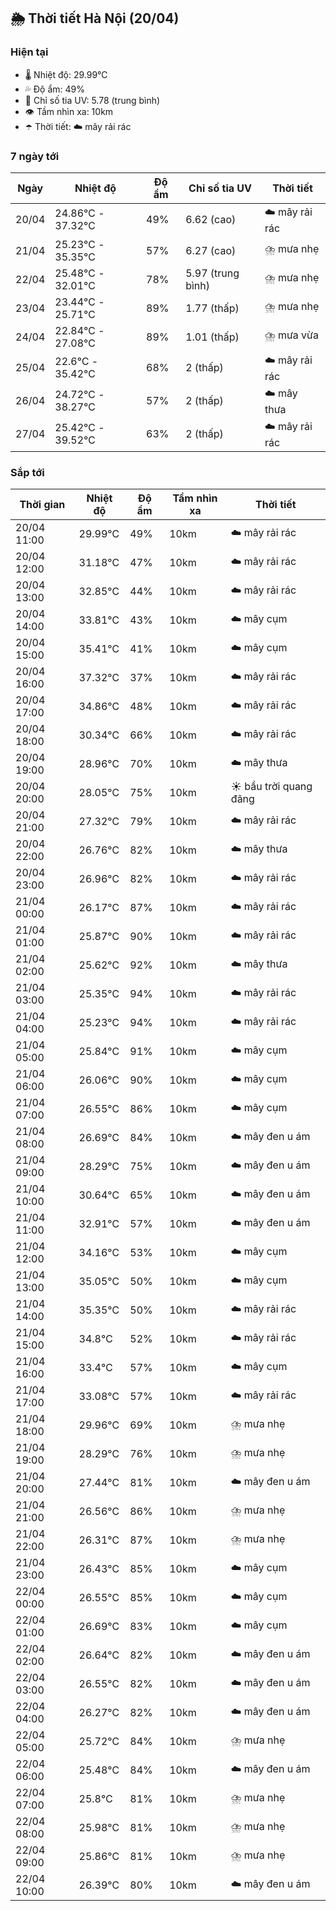## 🌦️ Thời tiết Hà Nội (20/04)

### Hiện tại

- 🌡️ Nhiệt độ: 29.99℃
- 💦 Độ ẩm: 49%
- 🌟 Chỉ số tia UV: 5.78 (trung bình)
- 👁️ Tầm nhìn xa: 10km
- ☂️ Thời tiết: ☁️ mây rải rác

### 7 ngày tới

| Ngày | Nhiệt độ | Độ ẩm | Chỉ số tia UV | Thời tiết |
| --- | --- | --- | --- | --- |
| 20/04 | 24.86℃ - 37.32℃ | 49% | 6.62 (cao) | ☁️ mây rải rác |
| 21/04 | 25.23℃ - 35.35℃ | 57% | 6.27 (cao) | ⛈️ mưa nhẹ |
| 22/04 | 25.48℃ - 32.01℃ | 78% | 5.97 (trung bình) | ⛈️ mưa nhẹ |
| 23/04 | 23.44℃ - 25.71℃ | 89% | 1.77 (thấp) | ⛈️ mưa nhẹ |
| 24/04 | 22.84℃ - 27.08℃ | 89% | 1.01 (thấp) | ⛈️ mưa vừa |
| 25/04 | 22.6℃ - 35.42℃ | 68% | 2 (thấp) | ☁️ mây rải rác |
| 26/04 | 24.72℃ - 38.27℃ | 57% | 2 (thấp) | ☁️ mây thưa |
| 27/04 | 25.42℃ - 39.52℃ | 63% | 2 (thấp) | ☁️ mây rải rác |

### Sắp tới

| Thời gian | Nhiệt độ | Độ ẩm | Tầm nhìn xa | Thời tiết |
| --- | --- | --- | --- | --- |
| 20/04 11:00 | 29.99℃ | 49% | 10km | ☁️ mây rải rác |
| 20/04 12:00 | 31.18℃ | 47% | 10km | ☁️ mây rải rác |
| 20/04 13:00 | 32.85℃ | 44% | 10km | ☁️ mây rải rác |
| 20/04 14:00 | 33.81℃ | 43% | 10km | ☁️ mây cụm |
| 20/04 15:00 | 35.41℃ | 41% | 10km | ☁️ mây cụm |
| 20/04 16:00 | 37.32℃ | 37% | 10km | ☁️ mây rải rác |
| 20/04 17:00 | 34.86℃ | 48% | 10km | ☁️ mây rải rác |
| 20/04 18:00 | 30.34℃ | 66% | 10km | ☁️ mây rải rác |
| 20/04 19:00 | 28.96℃ | 70% | 10km | ☁️ mây thưa |
| 20/04 20:00 | 28.05℃ | 75% | 10km | ☀️ bầu trời quang đãng |
| 20/04 21:00 | 27.32℃ | 79% | 10km | ☁️ mây rải rác |
| 20/04 22:00 | 26.76℃ | 82% | 10km | ☁️ mây thưa |
| 20/04 23:00 | 26.96℃ | 82% | 10km | ☁️ mây rải rác |
| 21/04 00:00 | 26.17℃ | 87% | 10km | ☁️ mây rải rác |
| 21/04 01:00 | 25.87℃ | 90% | 10km | ☁️ mây rải rác |
| 21/04 02:00 | 25.62℃ | 92% | 10km | ☁️ mây thưa |
| 21/04 03:00 | 25.35℃ | 94% | 10km | ☁️ mây rải rác |
| 21/04 04:00 | 25.23℃ | 94% | 10km | ☁️ mây rải rác |
| 21/04 05:00 | 25.84℃ | 91% | 10km | ☁️ mây cụm |
| 21/04 06:00 | 26.06℃ | 90% | 10km | ☁️ mây cụm |
| 21/04 07:00 | 26.55℃ | 86% | 10km | ☁️ mây cụm |
| 21/04 08:00 | 26.69℃ | 84% | 10km | ☁️ mây đen u ám |
| 21/04 09:00 | 28.29℃ | 75% | 10km | ☁️ mây đen u ám |
| 21/04 10:00 | 30.64℃ | 65% | 10km | ☁️ mây đen u ám |
| 21/04 11:00 | 32.91℃ | 57% | 10km | ☁️ mây đen u ám |
| 21/04 12:00 | 34.16℃ | 53% | 10km | ☁️ mây cụm |
| 21/04 13:00 | 35.05℃ | 50% | 10km | ☁️ mây cụm |
| 21/04 14:00 | 35.35℃ | 50% | 10km | ☁️ mây rải rác |
| 21/04 15:00 | 34.8℃ | 52% | 10km | ☁️ mây rải rác |
| 21/04 16:00 | 33.4℃ | 57% | 10km | ☁️ mây cụm |
| 21/04 17:00 | 33.08℃ | 57% | 10km | ☁️ mây rải rác |
| 21/04 18:00 | 29.96℃ | 69% | 10km | ⛈️ mưa nhẹ |
| 21/04 19:00 | 28.29℃ | 76% | 10km | ⛈️ mưa nhẹ |
| 21/04 20:00 | 27.44℃ | 81% | 10km | ☁️ mây đen u ám |
| 21/04 21:00 | 26.56℃ | 86% | 10km | ⛈️ mưa nhẹ |
| 21/04 22:00 | 26.31℃ | 87% | 10km | ⛈️ mưa nhẹ |
| 21/04 23:00 | 26.43℃ | 85% | 10km | ☁️ mây cụm |
| 22/04 00:00 | 26.55℃ | 85% | 10km | ☁️ mây cụm |
| 22/04 01:00 | 26.69℃ | 83% | 10km | ☁️ mây cụm |
| 22/04 02:00 | 26.64℃ | 82% | 10km | ☁️ mây đen u ám |
| 22/04 03:00 | 26.55℃ | 82% | 10km | ☁️ mây đen u ám |
| 22/04 04:00 | 26.27℃ | 82% | 10km | ☁️ mây đen u ám |
| 22/04 05:00 | 25.72℃ | 84% | 10km | ⛈️ mưa nhẹ |
| 22/04 06:00 | 25.48℃ | 84% | 10km | ☁️ mây đen u ám |
| 22/04 07:00 | 25.8℃ | 81% | 10km | ⛈️ mưa nhẹ |
| 22/04 08:00 | 25.98℃ | 81% | 10km | ⛈️ mưa nhẹ |
| 22/04 09:00 | 25.86℃ | 81% | 10km | ⛈️ mưa nhẹ |
| 22/04 10:00 | 26.39℃ | 80% | 10km | ☁️ mây đen u ám |
